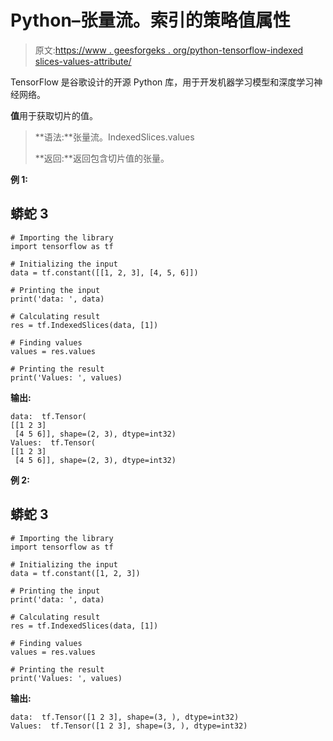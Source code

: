 # Python–张量流。索引的策略值属性

> 原文:[https://www . geesforgeks . org/python-tensorflow-indexed slices-values-attribute/](https://www.geeksforgeeks.org/python-tensorflow-indexedslices-values-attribute/)

TensorFlow 是谷歌设计的开源 Python 库，用于开发机器学习模型和深度学习神经网络。

**值**用于获取切片的值。

> **语法:**张量流。IndexedSlices.values
> 
> **返回:**返回包含切片值的张量。

**例 1:**

## 蟒蛇 3

```
# Importing the library
import tensorflow as tf

# Initializing the input
data = tf.constant([[1, 2, 3], [4, 5, 6]])

# Printing the input
print('data: ', data)

# Calculating result
res = tf.IndexedSlices(data, [1])

# Finding values
values = res.values

# Printing the result
print('Values: ', values)
```

**输出:**

```
data:  tf.Tensor(
[[1 2 3]
 [4 5 6]], shape=(2, 3), dtype=int32)
Values:  tf.Tensor(
[[1 2 3]
 [4 5 6]], shape=(2, 3), dtype=int32)

```

**例 2:**

## 蟒蛇 3

```
# Importing the library
import tensorflow as tf

# Initializing the input
data = tf.constant([1, 2, 3])

# Printing the input
print('data: ', data)

# Calculating result
res = tf.IndexedSlices(data, [1])

# Finding values
values = res.values

# Printing the result
print('Values: ', values)
```

**输出:**

```
data:  tf.Tensor([1 2 3], shape=(3, ), dtype=int32)
Values:  tf.Tensor([1 2 3], shape=(3, ), dtype=int32)

```